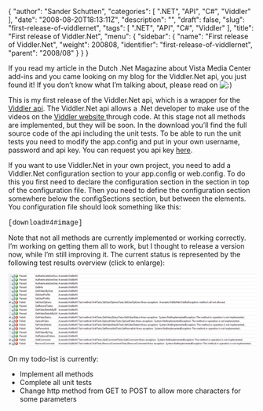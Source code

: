 {
  "author": "Sander Schutten",
  "categories": [
    ".NET",
    "API",
    "C#",
    "Viddler"
  ],
  "date": "2008-08-20T18:13:11Z",
  "description": "",
  "draft": false,
  "slug": "first-release-of-viddlernet",
  "tags": [
    ".NET",
    "API",
    "C#",
    "Viddler"
  ],
  "title": "First release of Viddler.Net",
  "menu": {
    "sidebar": {
      "name": "First release of Viddler.Net",
      "weight": 200808,
      "identifier": "first-release-of-viddlernet",
      "parent": "2008/08"
    }
  }
}


If you read my article in the Dutch .Net Magazine about Vista Media Center add-ins and you came looking on my blog for the Viddler.Net api, you just found it! If you don’t know what I’m talking about, please read on ![:)](/wp-includes/images/smilies/simple-smile.png)

This is my first release of the Viddler.Net api, which is a wrapper for the [Viddler api](http://wiki.developers.viddler.com/index.php/Viddler_API). The Viddler.Net api allows a .Net developer to make use of the videos on the [Viddler website ](http://www.viddler.com)through code. At this stage not all methods are implemented, but they will be soon. In the download you’ll find the full source code of the api including the unit tests. To be able to run the unit tests you need to modify the app.config and put in your own username, password and api key. You can request you api key [here](http://wiki.developers.viddler.com/index.php/API_KEY).

If you want to use Viddler.Net in your own project, you need to add a Viddler.Net configuration section to your app.config or web.config. To do this you first need to declare the configuration section in the <configSections> section in top of the configuration file. Then you need to define the configuration section somewhere below the configSections section, but between the <configuration>elements. You configuration file should look something like this:

<configuration><configsections><section name="viddlerNetSettings" type="Avanade.ViddlerNet.Settings, Avanade.ViddlerNet, Version=1.0.0.0, Culture=neutral, PublicKeyToken=null"></section></configsections><viddlernetsettings apikey="yourApiKeyHere" baseurl="http://www.viddler.com/rest/v1/?method={0}&api_key={1}"></viddlernetsettings></configuration>

<span style="font-family: Courier New;">[download#4#image]</span> 

Note that not all methods are currently implemented or working correctly. I’m working on getting them all to work, but I thought to release a version now, while I’m still improving it. The current status is represented by the following test results overview (click to enlarge):

[![](images/viddlernet-status.png "viddlernet-status")](images/viddlernet-status.png)

On my todo-list is currently:

- <div style="text-align: left;">Implement all methods</div>
- <div style="text-align: left;">Complete all unit tests</div>
- <div style="text-align: left;">Change http method from GET to POST to allow more characters for some parameters</div>

